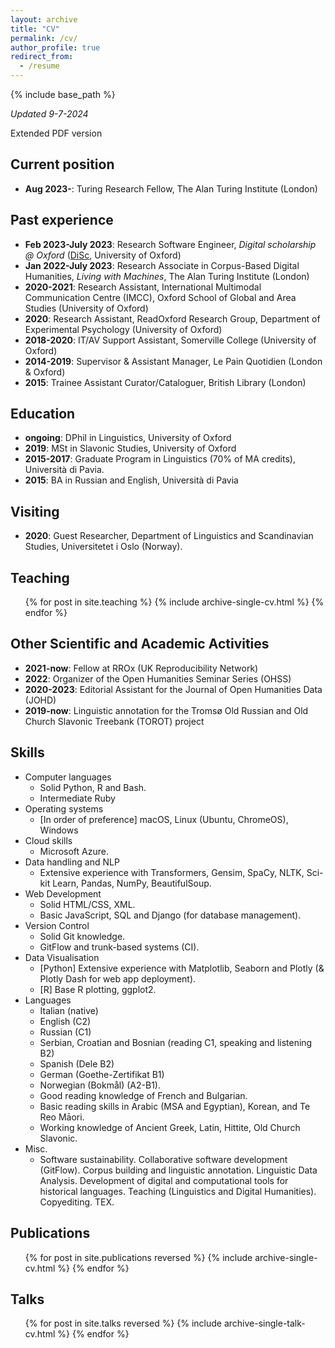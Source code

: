 ```yaml
---
layout: archive
title: "CV"
permalink: /cv/
author_profile: true
redirect_from:
  - /resume
---
```


{% include base_path %}

<p><i> Updated 9-7-2024</i></p>

<a href="/images/CV-Pedrazzini.pdf"><i class="fas fa-file-pdf"></i></a> Extended PDF version

## Current position
* **Aug 2023-**: Turing Research Fellow, The Alan Turing Institute (London)

## Past experience
* **Feb 2023-July 2023**: Research Software Engineer, *Digital scholarship @ Oxford* ([DiSc](https://digitalscholarship.web.ox.ac.uk/what-digital-scholarship-oxford), University of Oxford)
* **Jan 2022-July 2023**: Research Associate in Corpus-Based Digital Humanities, *Living with Machines*, The Alan Turing Institute (London)
* **2020-2021**: Research Assistant, International Multimodal Communication Centre (IMCC), Oxford School of Global and Area Studies (University of Oxford)
* **2020**: Research Assistant, ReadOxford Research Group, Department of Experimental Psychology (University of Oxford)
* **2018-2020**: IT/AV Support Assistant, Somerville College (University of Oxford)
* **2014-2019**: Supervisor & Assistant Manager, Le Pain Quotidien (London & Oxford)
* **2015**: Trainee Assistant Curator/Cataloguer, British Library (London)

## Education
* **ongoing**: DPhil in Linguistics, University of Oxford
* **2019**: MSt in Slavonic Studies, University of Oxford
* **2015-2017**: Graduate Program in Linguistics (70% of MA credits), Università di Pavia.
* **2015**: BA in Russian and English, Università di Pavia

## Visiting
* **2020**: Guest Researcher, Department of Linguistics and Scandinavian Studies, Universitetet i Oslo (Norway).


## Teaching
  <ul>{% for post in site.teaching %}
    {% include archive-single-cv.html %}
  {% endfor %}</ul>

## Other Scientific and Academic Activities
* **2021-now**: Fellow at RROx (UK Reproducibility Network) <a href="https://ox.ukrn.org/people/#NiloPedrazzini"><i class="fas fa-external-link-alt"></i></a>
* **2022**: Organizer of the Open Humanities Seminar Series (OHSS) <a href="https://openhumanitiesseminar.github.io"><i class="fas fa-external-link-alt"></i></a>
* **2020-2023**: Editorial Assistant for the Journal of Open Humanities Data (JOHD) <a href="https://openhumanitiesdata.metajnl.com"><i class="fas fa-external-link-alt"></i></a>
* **2019-now**: Linguistic annotation for the Tromsø Old Russian and Old Church Slavonic Treebank (TOROT) <a href="http://torottreebank.github.io"><i class="fas fa-external-link-alt"></i></a> project

## Skills
* Computer languages
  * Solid Python, R and Bash. 
  * Intermediate Ruby
* Operating systems
  * [In order of preference] macOS, Linux (Ubuntu, ChromeOS), Windows
* Cloud skills 
  * Microsoft Azure.
* Data handling and NLP
  * Extensive experience with Transformers, Gensim, SpaCy, NLTK, Sci-kit Learn, Pandas, NumPy, BeautifulSoup.
* Web Development
  * Solid HTML/CSS, XML. 
  * Basic JavaScript, SQL and Django (for database management).
* Version Control
  * Solid Git knowledge. 
  * GitFlow and trunk-based systems (CI).
* Data Visualisation
  * [Python] Extensive experience with Matplotlib, Seaborn and Plotly (& Plotly Dash for web app deployment). 
  * [R] Base R plotting, ggplot2.
* Languages
  * Italian (native) 
  * English (C2)
  * Russian (C1)
  * Serbian, Croatian and Bosnian (reading C1, speaking and listening B2)
  * Spanish (Dele B2)
  * German (Goethe-Zertifikat B1)
  * Norwegian (Bokmål) (A2-B1). 
  * Good reading knowledge of French and Bulgarian. 
  * Basic reading skills in Arabic (MSA and Egyptian), Korean, and Te Reo Māori. 
  * Working knowledge of Ancient Greek, Latin, Hittite, Old Church Slavonic.
* Misc.
  * Software sustainability. Collaborative software development (GitFlow). Corpus building and linguistic annotation. Linguistic Data Analysis. Development of digital and computational tools for historical languages. Teaching (Linguistics and Digital Humanities). Copyediting. TEX.

## Publications
  <ul>{% for post in site.publications reversed %}
    {% include archive-single-cv.html %}
  {% endfor %}</ul>
  
## Talks
  <ul>{% for post in site.talks reversed %}
    {% include archive-single-talk-cv.html %}
  {% endfor %}</ul>